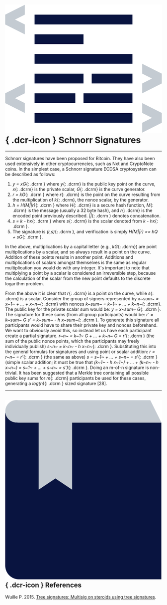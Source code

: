 # ![](../img/dcr-icons/Code.svg){ .dcr-icon } Schnorr Signatures

---

Schnorr signatures have been proposed for Bitcoin.
They have also been used extensively in other cryptocurrencies, such as Nxt and CryptoNote coins.
In the simplest case, a Schnorr signature ECDSA cryptosystem can be described as follows:

1. _y = xG_{: .dcrm } where _y_{: .dcrm} is the public key point on the curve, _x_{: .dcrm} is the private scalar, _G_{: .dcrm} is the curve generator.
1. _r = kG_{: .dcrm } where _r_{: .dcrm} is the point on the curve resulting from the multiplication of _k_{: .dcrm}, the nonce scalar, by the generator.
1. _h = H(M||r)_{: .dcrm } where _H_{: .dcrm} is a secure hash function, _M_{: .dcrm} is the message (usually a 32 byte hash), and _r_{: .dcrm} is the encoded point previously described. _||_{: .dcrm } denotes concatenation.
1. _s = k - hx_{: .dcrm } where _s_{: .dcrm} is the scalar denoted from _k - hx_{: .dcrm }.
1. The signature is _(r,s)_{: .dcrm }, and verification is simply _H(M||r) == hQ + sG_{: .dcrm }.

In the above, multiplications by a capital letter (e.g., _kG_{: .dcrm}) are point multiplications by a scalar, and so always result in a point on the curve.
Addition of these points results in another point.
Additions and multiplications of scalars amongst themselves is the same as regular multiplication you would do with any integer.
It's important to note that multiplying a point by a scalar is considered an irreversible step, because the calculation of the scalar from the new point defaults to the discrete logarithm problem.

From the above it is clear that _r_{: .dcrm} is a point on the curve, while _s_{: .dcrm} is a scalar.
Consider the group of signers represented by _x~sum~ = x~1~ + ... + x~n~_{: .dcrm} with nonces _k~sum~ = k~1~ + ... + k~n~_{: .dcrm}.
The public key for the private scalar sum would be: _y = x~sum~ G_{: .dcrm }.
The signature for these sums (from all group participants) would be: _r' = k~sum~ G s' = k~sum~ - h x~sum~_{: .dcrm }.
To generate this signature all participants would have to share their private key and nonces beforehand.
We want to obviously avoid this, so instead let us have each participant create a partial signature.
_r~n~ = k~1~ G + ... + k~n~ G = r'_{: .dcrm } (the sum of the public nonce points, which the participants may freely individually publish) _s~n~ = k~n~ - h x~n~_{: .dcrm }.
Substituting this into the general formulas for signatures and using point or scalar addition: _r = r~n~ = r'_{: .dcrm } (the same as above) _s = s~1~ + ... + s~n~ = s'_{: .dcrm } (simple scalar addition; it must be true that _(k~1~ - h x~1~) + ... + (k~n~ - h x~n~) = s~1~ + ... + s~n~ = s')_{: .dcrm }.
Doing an m-of-n signature is non-trivial.
It has been suggested that a Merkle tree containing all possible public key sums for _m_{: .dcrm} participants be used for these cases, generating a _log(n)_{: .dcrm } sized signature [28].

---

## ![](../img/dcr-icons/Sources.svg){ .dcr-icon } References

Wuille P. 2015. [Tree signatures: Multisig on steroids using tree signatures](https://decred.org/research/wuille2015.pdf).
